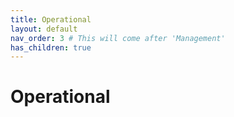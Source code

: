 ```yaml
---
title: Operational
layout: default
nav_order: 3 # This will come after 'Management'
has_children: true
---
```

# Operational
